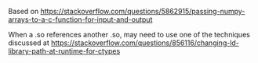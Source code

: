 Based on 
https://stackoverflow.com/questions/5862915/passing-numpy-arrays-to-a-c-function-for-input-and-output

When a .so references another .so, may need to use one of the techniques discussed at https://stackoverflow.com/questions/856116/changing-ld-library-path-at-runtime-for-ctypes